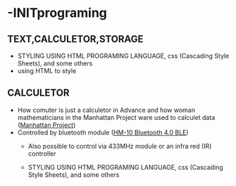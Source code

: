 # -INITprograming
## TEXT,CALCULETOR,STORAGE 

* STYLING USING HTML PROGRAMING LANGUAGE, css (Cascading Style Sheets), and some others
* using HTML to style 

 ## CALCULETOR
* How comuter is just a calculetor in Advance and how woman mathematicians in the Manhattan Project ware used to calculet data  ([Manhattan Project](https://en.wikipedia.org/wiki/Manhattan_Project)) 
* Controlled by bluetooth module ([HM-10 Bluetooth 4.0 BLE](https://www.amazon.com/DSD-TECH-Bluetooth-iBeacon-Arduino/dp/B06WGZB2N4/ref=sr_1_1_sspa?keywords=HM-10-Bluetooth&qid=1554232302&s=gateway&sr=8-1-spons&psc=1))
    * Also possible to control via 433MHz module or an infra red (IR) controller

     * STYLING USING HTML PROGRAMING LANGUAGE, css (Cascading Style Sheets), and some others
        
        
  
